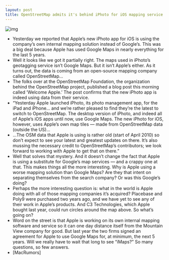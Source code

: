 ```yaml
---
layout: post
title: OpenStreetMap admits it's behind iPhoto for iOS mapping service
---
```

![img](http://media.idownloadblog.com/wp-content/uploads/2012/03/openstreetmaps.jpg)
* Yesterday we reported that Apple’s new iPhoto app for iOS is using the company’s own internal mapping solution instead of Google’s. This was a big deal because Apple has used Google Maps in nearly everything for the last 5 years.
* Well it looks like we got it partially right. The maps used in iPhoto’s geotagging service isn’t Google Maps. But it isn’t Apple’s either. As it turns out, the data is coming from an open-source mapping company called OpenStreetMap…
* The folks over at the OpenStreetMap Foundation, the organization behind the OpenStreetMap project, published a blog post this morning called ‘Welcome Apple.’ The post confirms that the new iPhoto app is indeed using data from their service.
* “Yesterday Apple launched iPhoto, its photo management app, for the iPad and iPhone… and we’re rather pleased to find they’re the latest to switch to OpenStreetMap. The desktop version of iPhoto, and indeed all of Apple’s iOS apps until now, use Google Maps. The new iPhoto for iOS, however, uses Apple’s own map tiles — made from OpenStreetMap data (outside the US)…
* …The OSM data that Apple is using is rather old (start of April 2010) so don’t expect to see your latest and greatest updates on there. It’s also mussing the necessary credit to OpenStreetMap’s contributors; we look forward to working with Apple to get that on there.”
* Well that solves that mystery. And it doesn’t change the fact that Apple is using a substitute for Google’s map services — and a crappy one at that. This makes things all the more interesting. Why is Apple using a worse mapping solution than Google Maps? Are they that intent on separating themselves from the search company? Or was this Google’s doing?
* Perhaps the more interesting question is: what in the world is Apple doing with all of those mapping companies it’s acquired? Placebase and Poly9 were purchased two years ago, and we have yet to see any of their work in Apple’s products. And C3 Technologies, which Apple bought last year, could run circles around the map above. So what’s going on?
* Word on the street is that Apple is working on its own internal mapping software and service so it can one day distance itself from the Mountain View company for good. But last year the two firms signed an agreement for Apple to use Google Maps for, at minimum, the next 5 years. Will we really have to wait that long to see “iMaps?” So many questions, so few answers.
* [MacRumors]

